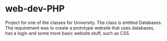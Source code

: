 # web-dev-PHP
Project for one of the classes for University. The class is entitled Databases. The requirement was to create a prototype website that uses databases, has a login and some more basic website stuff, such as CSS.
